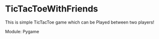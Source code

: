 # TicTacToeWithFriends

This is simple TicTacToe game which can be Played between two players!

Module: Pygame
